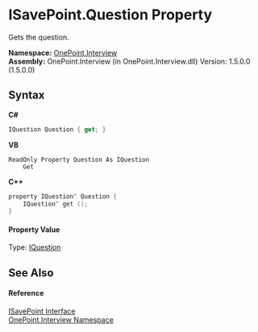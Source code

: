# ISavePoint.Question Property 
 

Gets the question.

**Namespace:**&nbsp;<a href="N_OnePoint_Interview">OnePoint.Interview</a><br />**Assembly:**&nbsp;OnePoint.Interview (in OnePoint.Interview.dll) Version: 1.5.0.0 (1.5.0.0)

## Syntax

**C#**<br />
``` C#
IQuestion Question { get; }
```

**VB**<br />
``` VB
ReadOnly Property Question As IQuestion
	Get
```

**C++**<br />
``` C++
property IQuestion^ Question {
	IQuestion^ get ();
}
```


#### Property Value
Type: <a href="T_OnePoint_Interview_IQuestion">IQuestion</a>

## See Also


#### Reference
<a href="T_OnePoint_Interview_ISavePoint">ISavePoint Interface</a><br /><a href="N_OnePoint_Interview">OnePoint.Interview Namespace</a><br />